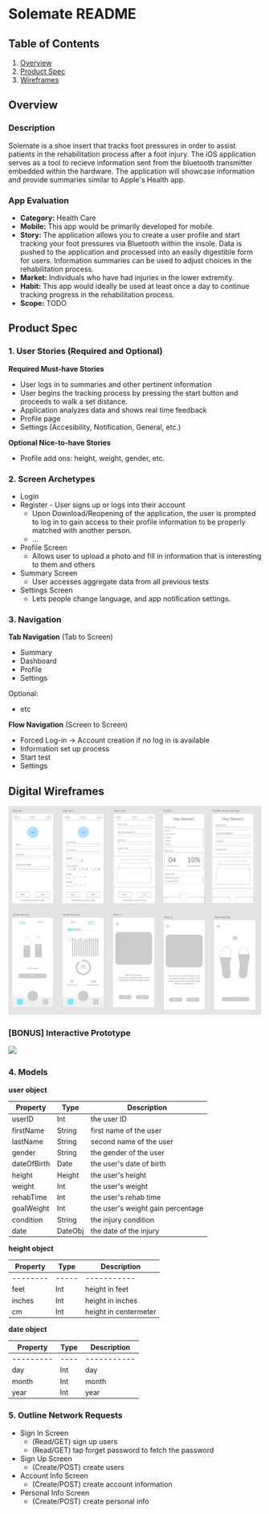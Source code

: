 # Solemate README

## Table of Contents
1. [Overview](#Overview)
2. [Product Spec](#Product-Spec)
3. [Wireframes](#Wireframes)

## Overview
### Description
Solemate is a shoe insert that tracks foot pressures in order to assist patients in the rehabilitation process after a foot injury. The iOS application serves as a tool to recieve information sent from the bluetooth transmitter embedded within the hardware. The application will showcase information and provide summaries similar to Apple's Health app.

### App Evaluation
- **Category:** Health Care
- **Mobile:** This app would be primarily developed for mobile. 
- **Story:** The application allows you to create a user profile and start tracking your foot pressures via Bluetooth within the insole. Data is pushed to the application and processed into an easily digestible form for users. Information summaries can be used to adjust choices in the rehabilitation process.
- **Market:** Individuals who have had injuries in the lower extremity.
- **Habit:** This app would ideally be used at least once a day to continue tracking progress in the rehabilitation process.
- **Scope:** TODO

## Product Spec
### 1. User Stories (Required and Optional)

**Required Must-have Stories**

* User logs in to summaries and other pertinent information
* User begins the tracking process by pressing the start button and proceeds to walk a set distance.
* Application analyzes data and shows real time feedback
* Profile page 
* Settings (Accesibility, Notification, General, etc.)

**Optional Nice-to-have Stories**

* Profile add ons: height, weight, gender, etc.


### 2. Screen Archetypes

* Login 
* Register - User signs up or logs into their account
   * Upon Download/Reopening of the application, the user is prompted to log in to gain access to their profile information to be properly matched with another person. 
   * ...
* Profile Screen 
   * Allows user to upload a photo and fill in information that is interesting to them and others
* Summary Screen
  * User accesses aggregate data from all previous tests
* Settings Screen
   * Lets people change language, and app notification settings.

### 3. Navigation

**Tab Navigation** (Tab to Screen)

* Summary
* Dashboard
* Profile
* Settings

Optional:
* etc

**Flow Navigation** (Screen to Screen)
* Forced Log-in -> Account creation if no log in is available
* Information set up process
* Start test 
* Settings

## Digital Wireframes
![Alt text](/img_assets/Wireframes.png?raw=true "Wireframes")

### [BONUS] Interactive Prototype
<img src="http://g.recordit.co/B2r87BPmTs.gif" width=200>

### 4. Models

**user object**

| Property    | Type    | Description                       |
|-------------|---------|-----------------------------------|
| userID      | Int     | the user ID                       |
| firstName   | String  | first name of the user            |
| lastName    | String  | second name of the user           |
| gender      | String  | the gender of the user            |
| dateOfBirth | Date    | the user's date of birth          |
| height      | Height  | the user's height                 |
| weight      | Int     | the user's weight                 |
| rehabTime   | Int     | the user's rehab time             |
| goalWeight  | Int     | the user's weight gain percentage |
| condition   | String  | the injury condition              |
| date        | DateObj | the date of the injury            |

**height object**

| Property | Type  | Description           |
|----------|-------|-----------------------|
| -------- | ----- | -----------           |
| feet     | Int   | height in feet        |
| inches   | Int   | height in inches      |
| cm       | Int   | height in centermeter |

**date object**

| Property  | Type | Description |
|-----------|------|-------------|
| --------- | ---- | ----------- |
| day       | Int  | day         |
| month     | Int  | month       |
| year      | Int  | year        |

### 5. Outline Network Requests

* Sign In Screen
  * (Read/GET) sign up users
  * (Read/GET) tap forget password to fetch the password
* Sign Up Screen
  * (Create/POST) create users
* Account Info Screen
  * (Create/POST) create account information
* Personal Info Screen
  * (Create/POST) create personal info



